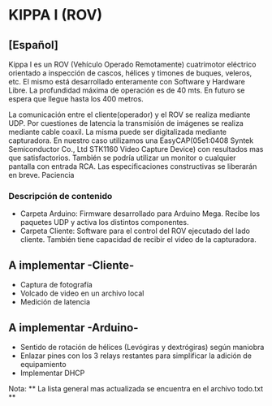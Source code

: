 KIPPA I (ROV)
=============

## [Español] ##

Kippa I es un ROV (Vehículo Operado Remotamente) cuatrimotor eléctrico orientado a inspección de cascos, hélices y timones de buques, veleros, etc.
El mismo está desarrollado enteramente con Software y Hardware Libre.
La profundidad máxima de operación es de 40 mts. En futuro se espera que llegue hasta los 400 metros.

La comunicación entre el cliente(operador) y el ROV se realiza mediante UDP.
Por cuestiones de latencia la transmisión de imágenes se realiza mediante cable coaxil. La misma puede ser digitalizada mediante capturadora. En nuestro caso utilizamos una EasyCAP(05e1:0408 Syntek Semiconductor Co., Ltd STK1160 Video Capture Device) con resultados mas que satisfactorios. También se podría utilizar un monitor o cualquier pantalla con entrada RCA.
Las especificaciones constructivas se liberarán en breve. Paciencia


### Descripción de contenido ###

* Carpeta Arduino: Firmware desarrollado para Arduino Mega. Recibe los paquetes UDP y activa los distintos componentes.
* Carpeta Cliente: Software para el control del ROV ejecutado del lado cliente. También tiene capacidad de recibir el video de la capturadora.

## A implementar -Cliente- ##

- Captura de fotografía 
- Volcado de video en un archivo local 
- Medición de latencia

## A implementar -Arduino- ##

- Sentido de rotación de hélices (Levógiras y dextrógiras) según maniobra
- Enlazar pines con los 3 relays restantes para simplificar la adición de equipamiento
- Implementar DHCP

Nota: ** La lista general mas actualizada se encuentra en el archivo todo.txt **